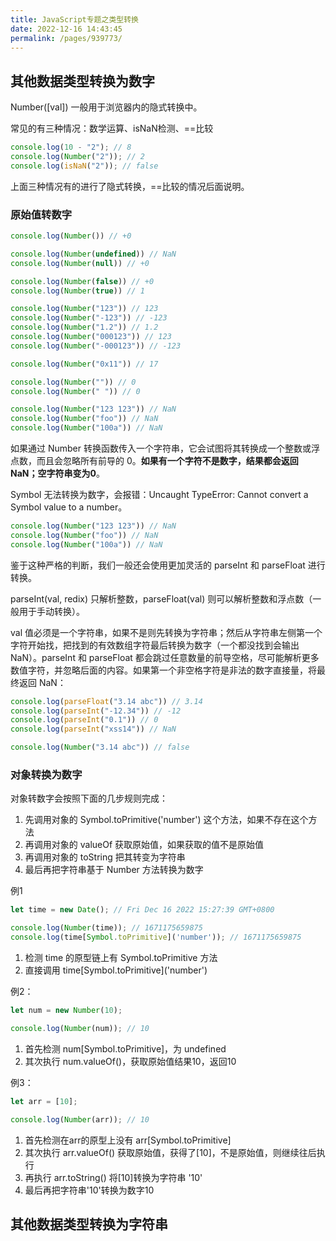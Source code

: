 ```yaml
---
title: JavaScript专题之类型转换
date: 2022-12-16 14:43:45
permalink: /pages/939773/
---
```


## 其他数据类型转换为数字

Number([val]) 一般用于浏览器内的隐式转换中。

常见的有三种情况：数学运算、isNaN检测、==比较

```js
console.log(10 - "2"); // 8 
console.log(Number("2")); // 2
console.log(isNaN("2")); // false
```

上面三种情况有的进行了隐式转换，==比较的情况后面说明。

### 原始值转数字

```js
console.log(Number()) // +0

console.log(Number(undefined)) // NaN
console.log(Number(null)) // +0

console.log(Number(false)) // +0
console.log(Number(true)) // 1

console.log(Number("123")) // 123
console.log(Number("-123")) // -123
console.log(Number("1.2")) // 1.2
console.log(Number("000123")) // 123
console.log(Number("-000123")) // -123

console.log(Number("0x11")) // 17

console.log(Number("")) // 0
console.log(Number(" ")) // 0

console.log(Number("123 123")) // NaN
console.log(Number("foo")) // NaN
console.log(Number("100a")) // NaN
```

如果通过 Number 转换函数传入一个字符串，它会试图将其转换成一个整数或浮点数，而且会忽略所有前导的 0。**如果有一个字符不是数字，结果都会返回 NaN；空字符串变为0**。

Symbol 无法转换为数字，会报错：Uncaught TypeError: Cannot convert a Symbol value to a number。

```js
console.log(Number("123 123")) // NaN
console.log(Number("foo")) // NaN
console.log(Number("100a")) // NaN
```

鉴于这种严格的判断，我们一般还会使用更加灵活的 parseInt 和 parseFloat 进行转换。

parseInt(val, redix) 只解析整数，parseFloat(val) 则可以解析整数和浮点数（一般用于手动转换）。

val 值必须是一个字符串，如果不是则先转换为字符串；然后从字符串左侧第一个字符开始找，把找到的有效数组字符最后转换为数字（一个都没找到会输出 NaN）。parseInt 和 parseFloat 都会跳过任意数量的前导空格，尽可能解析更多数值字符，并忽略后面的内容。如果第一个非空格字符是非法的数字直接量，将最终返回 NaN：

```js
console.log(parseFloat("3.14 abc")) // 3.14
console.log(parseInt("-12.34")) // -12
console.log(parseInt("0.1")) // 0
console.log(parseInt("xss14")) // NaN

console.log(Number("3.14 abc")) // false
```

### 对象转换为数字

对象转数字会按照下面的几步规则完成：

1. 先调用对象的 Symbol.toPrimitive('number') 这个方法，如果不存在这个方法
2. 再调用对象的 valueOf 获取原始值，如果获取的值不是原始值
3. 再调用对象的 toString 把其转变为字符串
4. 最后再把字符串基于 Number 方法转换为数字

例1

```js
let time = new Date(); // Fri Dec 16 2022 15:27:39 GMT+0800

console.log(Number(time)); // 1671175659875 
console.log(time[Symbol.toPrimitive]('number')); // 1671175659875
```

1. 检测 time 的原型链上有 Symbol.toPrimitive 方法
2. 直接调用 time\[Symbol.toPrimitive]('number')

例2：

```js
let num = new Number(10);

console.log(Number(num)); // 10
```

1. 首先检测 num\[Symbol.toPrimitive]，为 undefined
2. 其次执行 num.valueOf()，获取原始值结果10，返回10

例3：

```js
let arr = [10];

console.log(Number(arr)); // 10
```

1. 首先检测在arr的原型上没有 arr\[Symbol.toPrimitive]
2. 其次执行 arr.valueOf() 获取原始值，获得了[10]，不是原始值，则继续往后执行
3. 再执行 arr.toString() 将[10]转换为字符串 '10'
4. 最后再把字符串'10'转换为数字10

## 其他数据类型转换为字符串

